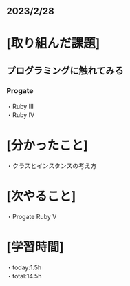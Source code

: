 ## 2023/2/28

# [取り組んだ課題]
## プログラミングに触れてみる
### Progate
・Ruby III  
・Ruby IV
# [分かったこと]
・クラスとインスタンスの考え方
# [次やること]
・Progate Ruby V
# [学習時間]
・today:1.5h  
・total:14.5h
